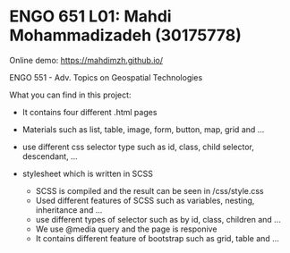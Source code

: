 # ENGO 651 L01: Mahdi Mohammadizadeh (30175778)

Online demo: https://mahdimzh.github.io/

ENGO 551 - Adv. Topics on Geospatial Technologies

What you can find in this project:

* It contains four different .html pages

* Materials such as list, table, image, form, button, map, grid and ...

* use different css selector type such as id, class, child selector, descendant, ...

* stylesheet which is written in SCSS
  * SCSS is compiled and the result can be seen in /css/style.css
  * Used different features of SCSS such as variables, nesting, inheritance and ...
  * use different types of selector such as by id, class, children and ...
  * We use @media query and the page is responive
  * It contains different feature of bootstrap such as grid, table and ...
